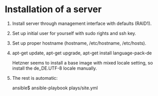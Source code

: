 Installation of a server
========================

1. Install server through management interface with defaults (RAID1).

2. Set up initial user for yourself with sudo rights and ssh key.

3. Set up proper hostname (hostname, /etc/hostname, /etc/hosts).

4. apt-get update, apt-get upgrade, apt-get install language-pack-de

   Hetzner seems to install a base image with mixed locale setting,
   so install the de_DE.UTF-8 locale manually.

5. The rest is automatic:

   ansible$ ansible-playbook plays/site.yml
   
